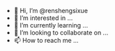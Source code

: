 - 👋 Hi, I’m @renshengsixue
- 👀 I’m interested in ...
- 🌱 I’m currently learning ...
- 💞️ I’m looking to collaborate on ...
- 📫 How to reach me ...

<!---
renshengsixue/renshengsixue is a ✨ special ✨ repository because its `README.md` (this file) appears on your GitHub profile.
You can click the Preview link to take a look at your changes.
--->
